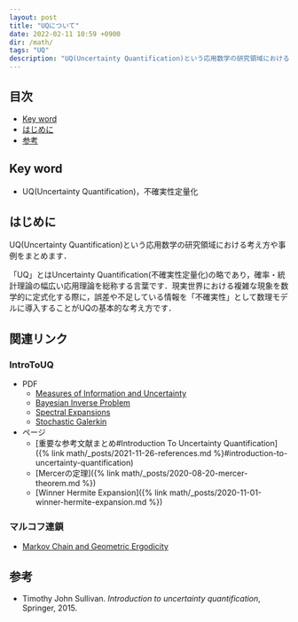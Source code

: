 ```yaml
---
layout: post
title: "UQについて"
date: 2022-02-11 10:59 +0900
dir: /math/
tags: "UQ"
description: "UQ(Uncertainty Quantification)という応用数学の研究領域における考え方や事例をまとめます．"
---
```


## 目次
- [Key word](#key-word)
- [はじめに](#はじめに)
- [参考](#参考)

## Key word
- UQ(Uncertainty Quantification)，不確実性定量化

## はじめに
UQ(Uncertainty Quantification)という応用数学の研究領域における考え方や事例をまとめます．

「UQ」とはUncertainty Quantification(不確実性定量化)の略であり，確率・統計理論の幅広い応用理論を総称する言葉です．現実世界における複雑な現象を数学的に定式化する際に，誤差や不足している情報を「不確実性」として数理モデルに導入することがUQの基本的な考え方です．

## 関連リンク
### IntroToUQ
- PDF
  - [Measures of Information and Uncertainty](/math/pdf/chapter5.pdf)
  - [Bayesian Inverse Problem](/math/pdf/chapter6.pdf)
  - [Spectral Expansions](/math/pdf/chapter11.pdf)
  - [Stochastic Galerkin](/math/pdf/chapter12.pdf)
- ページ
  - [重要な参考文献まとめ#Introduction To Uncertainty Quantification]({% link math/_posts/2021-11-26-references.md %}#introduction-to-uncertainty-quantification)
  - [Mercerの定理]({% link math/_posts/2020-08-20-mercer-theorem.md %})
  - [Winner Hermite Expansion]({% link math/_posts/2020-11-01-winner-hermite-expansion.md %})

### マルコフ連鎖
- [Markov Chain and Geometric Ergodicity](/math/pdf/markov_chain.pdf)


## 参考
- Timothy John Sullivan. *Introduction to uncertainty quantification*, Springer, 2015.
